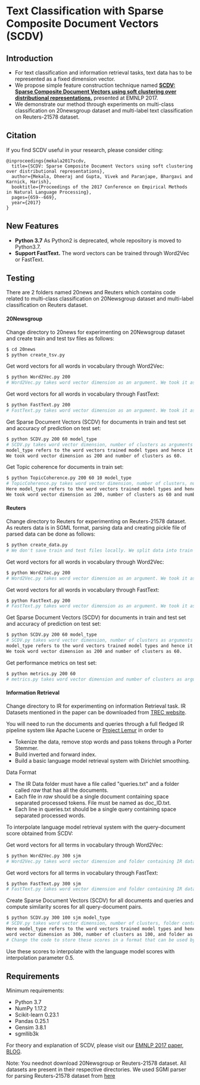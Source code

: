 # Text Classification with Sparse Composite Document Vectors (SCDV)


## Introduction
  - For text classification and information retrieval tasks, text data has to be represented as a fixed dimension vector. 
  - We propose simple feature construction technique named [**SCDV: Sparse Composite Document Vectors using soft clustering over distributional representations.**](https://www.aclweb.org/anthology/D17-1069.pdf) presented at EMNLP 2017.
  - We demonstrate our method through experiments on multi-class classification on 20newsgroup dataset and multi-label text classification on Reuters-21578 dataset. 

## Citation
If you find SCDV useful in your research, please consider citing:
```
@inproceedings{mekala2017scdv,
  title={SCDV: Sparse Composite Document Vectors using soft clustering over distributional representations},
  author={Mekala, Dheeraj and Gupta, Vivek and Paranjape, Bhargavi and Karnick, Harish},
  booktitle={Proceedings of the 2017 Conference on Empirical Methods in Natural Language Processing},
  pages={659--669},
  year={2017}
}
```

## New Features

- **Python 3.7** As Python2 is deprecated, whole repository is moved to Python3.7.
- **Support FastText.** The word vectors can be trained through Word2Vec or FastText.

## Testing
There are 2 folders named 20news and Reuters which contains code related to multi-class classification on 20Newsgroup dataset and multi-label classification on Reuters dataset.

#### 20Newsgroup
Change directory to 20news for experimenting on 20Newsgroup dataset and create train and test tsv files as follows:
```sh
$ cd 20news
$ python create_tsv.py
```
Get word vectors for all words in vocabulary through Word2Vec:
```sh
$ python Word2Vec.py 200
# Word2Vec.py takes word vector dimension as an argument. We took it as 200.
```
Get word vectors for all words in vocabulary through FastText:
```sh
$ python FastText.py 200
# FastText.py takes word vector dimension as an argument. We took it as 200.
```
Get Sparse Document Vectors (SCDV) for documents in train and test set and accuracy of prediction on test set:
```sh
$ python SCDV.py 200 60 model_type
# SCDV.py takes word vector dimension, number of clusters as arguments and model_type as arguments. Here
model_type refers to the word vectors trained model types and hence it is one of "word2vec" or "fasttext".
We took word vector dimension as 200 and number of clusters as 60.
```
Get Topic coherence for documents in train set:
```sh
$ python TopicCoherence.py 200 60 10 model_type
# TopicCoherence.py takes word vector dimension, number of clusters, number of top words and model_type as arguments. 
Here model_type refers to the word vectors trained model types and hence it is one of "word2vec" or "fasttext". 
We took word vector dimension as 200, number of clusters as 60 and number of top words as 10.
```
#### Reuters
Change directory to Reuters for experimenting on Reuters-21578 dataset. As reuters data is in SGML format, parsing data and creating pickle file of parsed data can be done as follows:
```sh
$ python create_data.py
# We don't save train and test files locally. We split data into train and test whenever needed.
```
Get word vectors for all words in vocabulary through Word2Vec:
```sh
$ python Word2Vec.py 200
# Word2Vec.py takes word vector dimension as an argument. We took it as 200.
```
Get word vectors for all words in vocabulary through FastText:
```sh
$ python FastText.py 200
# FastText.py takes word vector dimension as an argument. We took it as 200.
```
Get Sparse Document Vectors (SCDV) for documents in train and test set and accuracy of prediction on test set:
```sh
$ python SCDV.py 200 60 model_type
# SCDV.py takes word vector dimension, number of clusters as arguments and model_type as arguments. Here
model_type refers to the word vectors trained model types and hence it is one of "word2vec" or "fasttext".
We took word vector dimension as 200 and number of clusters as 60.
```
Get performance metrics on test set:
```sh
$ python metrics.py 200 60
# metrics.py takes word vector dimension and number of clusters as arguments. We took word vector dimension as 200 and number of clusters as 60.
```

#### Information Retrieval
Change directory to IR for experimenting on information Retrieval task. IR Datasets mentioned in the paper can be downloaded from [TREC website](http://trec.nist.gov/data/docs_eng.html). 

You will need to run the documents and queries through a full fledged IR pipeline system like Apache Lucene or [Project Lemur](https://www.lemurproject.org/) in order to 
  - Tokenize the data, remove stop words and pass tokens through a Porter Stemmer.
  - Build inverted and forward index.
  - Build a basic language model retrieval system with Dirichlet smoothing.

Data Format
  - The IR Data folder must have a file called "queries.txt" and a folder called *raw* that has all the documents.
  - Each file in *raw* should be a single document containing space separated processed tokens. File must be named as doc_ID.txt.
  - Each line in queries.txt should be a single query containing space separated processed words.

To interpolate language model retrieval system with the query-document score obtained from SCDV:

Get word vectors for all terms in vocabulary through Word2Vec:
```sh
$ python Word2Vec.py 300 sjm
# Word2Vec.py takes word vector dimension and folder containing IR dataset as arguments. We took 300 and sjm (San Jose Mercury).
```
Get word vectors for all terms in vocabulary through FastText:
```sh
$ python FastText.py 300 sjm
# FastText.py takes word vector dimension and folder containing IR dataset as arguments. We took 300 and sjm (San Jose Mercury).
```
Create Sparse Document Vectors (SCDV) for all documents and queries and compute similarity scores for all query-document pairs.
```sh
$ python SCDV.py 300 100 sjm model_type
# SCDV.py takes word vector dimension, number of clusters, folder containing IR dataset, and model_type as arguments. 
Here model_type refers to the word vectors trained model types and hence it is one of "word2vec" or "fasttext". We took 
word vector dimension as 300, number of clusters as 100, and folder as sjm.
# Change the code to store these scores in a format that can be used by the IR system.
```
Use these scores to interpolate with the language model scores with interpolation parameter 0.5.


## Requirements
Minimum requirements:
  -  Python 3.7
  -  NumPy 1.17.2
  -  Scikit-learn 0.23.1
  -  Pandas 0.25.1
  -  Gensim 3.8.1
  -  sgmllib3k

For theory and explanation of SCDV, please visit our [EMNLP 2017 paper](https://www.aclweb.org/anthology/D17-1069.pdf), [BLOG](https://dheeraj7596.github.io/SDV/).

Note: You neednot download 20Newsgroup or Reuters-21578 dataset. All datasets are present in their respective directories. We used SGMl parser for parsing Reuters-21578 dataset from [here](https://gist.github.com/herrfz/7967781)
